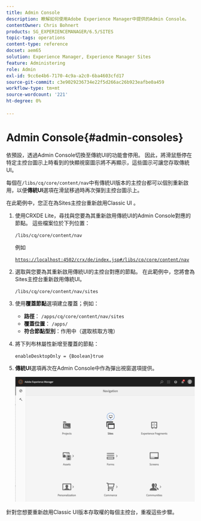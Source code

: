 ```yaml
---
title: Admin Console
description: 瞭解如何使用Adobe Experience Manager中提供的Admin Console。
contentOwner: Chris Bohnert
products: SG_EXPERIENCEMANAGER/6.5/SITES
topic-tags: operations
content-type: reference
docset: aem65
solution: Experience Manager, Experience Manager Sites
feature: Administering
role: Admin
exl-id: 9cc6e4b6-7170-4c9a-a2c0-6ba4603cfd17
source-git-commit: c3e9029236734e22f5d266ac26b923eafbe0a459
workflow-type: tm+mt
source-wordcount: '221'
ht-degree: 0%

---
```


# Admin Console{#admin-consoles}

依預設，透過Admin Console切換至傳統UI的功能會停用。 因此，將滑鼠懸停在特定主控台圖示上時看到的快顯視窗圖示將不再顯示，這些圖示可讓您存取傳統UI。

每個在`/libs/cq/core/content/nav`中有傳統UI版本的主控台都可以個別重新啟用，以便&#x200B;**傳統UI**&#x200B;選項在滑鼠移過時再次彈到主控台圖示上。

在此範例中，您正在為Sites主控台重新啟用Classic UI 。

1. 使用CRXDE Lite，尋找與您要為其重新啟用傳統UI的Admin Console對應的節點。 這些檔案位於下列位置：

   `/libs/cq/core/content/nav`

   例如

   [`https://localhost:4502/crx/de/index.jsp#/libs/cq/core/content/nav`](https://localhost:4502/crx/de/index.jsp#/libs/cq/core/content/nav)

1. 選取與您要為其重新啟用傳統UI的主控台對應的節點。 在此範例中，您將會為Sites主控台重新啟用傳統UI。

   `/libs/cq/core/content/nav/sites`

1. 使用&#x200B;**覆蓋節點**&#x200B;選項建立覆蓋；例如：

   * **路徑**： `/apps/cq/core/content/nav/sites`
   * **覆蓋位置**： `/apps/`
   * **符合節點型別**：作用中（選取核取方塊）

1. 將下列布林屬性新增至覆蓋的節點：

   `enableDesktopOnly = {Boolean}true`

1. **傳統UI**&#x200B;選項再次在Admin Console中作為彈出視窗選項提供。

   ![傳統UI彈出視窗選項](assets/syui-01-2019-02-27-15-16-55.png)

針對您想要重新啟用Classic UI版本存取權的每個主控台，重複這些步驟。
